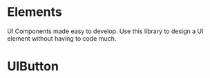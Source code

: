 # Elements
UI Components made easy to develop.
Use this library to design a UI element without having to code much.

# UIButton
